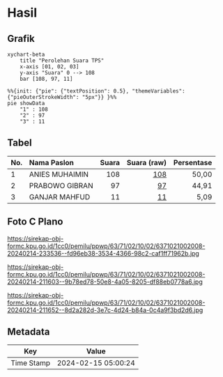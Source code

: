 # Hasil

## Grafik

```mermaid
xychart-beta
    title "Perolehan Suara TPS"
    x-axis [01, 02, 03]
    y-axis "Suara" 0 --> 108
    bar [108, 97, 11]
```

```mermaid
%%{init: {"pie": {"textPosition": 0.5}, "themeVariables": {"pieOuterStrokeWidth": "5px"}} }%%
pie showData
    "1" : 108
    "2" : 97
    "3" : 11
```

## Tabel

| No. | Nama Paslon    | Suara | Suara (raw) | Persentase |
|:--- |:-------------- | -----:| -----------:| ----------:|
| 1   | ANIES MUHAIMIN | 108   | [108][p-1]  | 50,00      |
| 2   | PRABOWO GIBRAN | 97    | [97][p-2]   | 44,91      |
| 3   | GANJAR MAHFUD  | 11    | [11][p-3]   | 5,09       |


[p-1]: https://github.com/gigit-pemilu/pemilu-2024/blob/main/pilpres/hitung-suara/sub/63-kalimantan-selatan/sub/71-kota-banjarmasin/sub/02-banjarmasin-timur/sub/1002-kebun-bunga/sub/008-tps/sub/paslon-1.txt
[p-2]: https://github.com/gigit-pemilu/pemilu-2024/blob/main/pilpres/hitung-suara/sub/63-kalimantan-selatan/sub/71-kota-banjarmasin/sub/02-banjarmasin-timur/sub/1002-kebun-bunga/sub/008-tps/sub/paslon-2.txt
[p-3]: https://github.com/gigit-pemilu/pemilu-2024/blob/main/pilpres/hitung-suara/sub/63-kalimantan-selatan/sub/71-kota-banjarmasin/sub/02-banjarmasin-timur/sub/1002-kebun-bunga/sub/008-tps/sub/paslon-3.txt

## Foto C Plano

https://sirekap-obj-formc.kpu.go.id/1cc0/pemilu/ppwp/63/71/02/10/02/6371021002008-20240214-233536--fd96eb38-3534-4366-98c2-caf1ff71962b.jpg

https://sirekap-obj-formc.kpu.go.id/1cc0/pemilu/ppwp/63/71/02/10/02/6371021002008-20240214-211603--9b78ed78-50e8-4a05-8205-df88eb0778a6.jpg

https://sirekap-obj-formc.kpu.go.id/1cc0/pemilu/ppwp/63/71/02/10/02/6371021002008-20240214-211652--8d2a282d-3e7c-4d24-b84a-0c4a9f3bd2d6.jpg


## Metadata

| Key        | Value               |
| ---------- | ------------------- |
| Time Stamp | 2024-02-15 05:00:24 |



